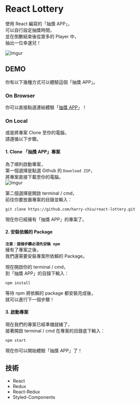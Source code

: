 # React Lottery

使用 React 編寫的「抽獎 APP」，<br />
可以自行設定抽獎時間，<br />
並在倒數結束後從眾多的 Player 中，<br />
抽出一位幸運兒！<br />

![Imgur](https://i.imgur.com/i9C7cgr.png)

## DEMO

你有以下幾種方式可以體驗這個「抽獎 APP」。<br />

### On Browser

你可以直接點選連結體驗「[抽獎 APP](https://harry-chiu.github.io/react-lottery/)」！<br />

### On Local

或是將專案 Clone 至你的電腦，<br />
請遵循以下步驟。<br />

#### 1. Clone 「抽獎 APP」專案

為了順利啟動專案，<br />
第一個選擇是點選 Github 的 `Download ZIP`，<br />
將專案直接下載至你的電腦。<br />
![Imgur](https://i.imgur.com/xHtxR5N.png)<br />

第二個選擇是開啟 terminal / cmd，<br />
前往你要放置專案的目錄並輸入：<br />

```
git clone https://github.com/harry-chiu/react-lottery.git
```

現在你已經擁有「抽獎 APP」的專案了。<br />

#### 2. 安裝依賴的 Package

**`注意：這個步驟必須先安裝 npm`**<br />
擁有了專案之後，<br />
我們還需要安裝專案所依賴的 Package。<br />

現在開啟你的 terminal / cmd，<br />
到「抽獎 APP」的目錄下輸入：<br />

```
npm install
```

等待 npm 將依賴的 package 都安裝完成後，<br />
就可以進行下一個步驟！<br />

#### 3. 啟動專案

現在我們的專案已經準備就緒了，<br />
接著開啟 terminal / cmd 在專案的目錄底下輸入：<br />

```
npm start
```

現在你可以開始體驗「抽獎 APP」了！<br />

## 技術

- React
- Redux
- React-Redux
- Styled-Components
